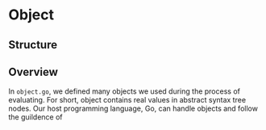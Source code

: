 # Object

## Structure

## Overview
In `object.go`, we defined many objects we used during the process of evaluating. For short, object contains real values in abstract syntax tree nodes. Our host programming language, Go, can handle objects and follow the guildence of 